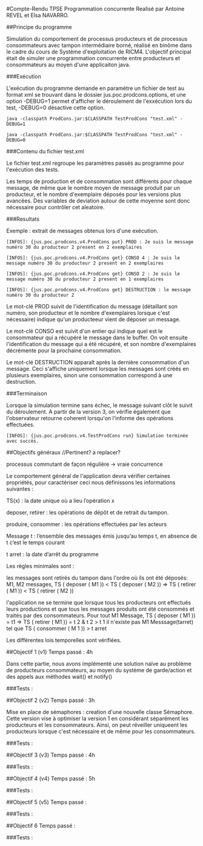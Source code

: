 #Compte-Rendu TPSE Programmation concurrente
Realisé par Antoine REVEL et Elsa NAVARRO.

##Principe du programme

Simulation du comportement de processus producteurs et de processus
consommateurs avec tampon intermédiaire borné, réalisé en binôme dans le cadre du cours de Système d'exploitation de RICM4. L'objectif principal était de simuler une programmation concurrente entre producteurs et consommateurs au moyen d'une applicaiton java.

###Exécution

L'exécution du programme demande en paramètre un fichier de test au format xml se trouvant dans le dossier jus.poc.prodcons.options, et une option -DEBUG=1 permet d'afficher le déroulement de l'exxécution lors du test, -DEBUG=0 désactive cette option.

```
java -classpath ProdCons.jar:$CLASSPATH TestProdCons "test.xml" -DEBUG=1

java -classpath ProdCons.jar:$CLASSPATH TestProdCons "test.xml" -DEBUG=0
```

###Contenu du fichier test.xml

Le fichier test.xml regroupe les paramètres passés au programme pour l'exécution des tests. 

Les temps de production et de consommation sont différents pour chaque message, de même que le nombre moyen de message produit par un producteur, et le nombre d'exemplaire déposés pour les versions plus avancées. Des variables de deviation autour de cette moyenne sont donc nécessaire pour contrôler cet aleatoire.

###Resultats

Exemple : extrait de messages obtenus lors d'une exécution.

```
[INFOS]: {jus.poc.prodcons.v4.ProdCons put} PROD : Je suis le message numéro 30 du producteur 2 present en 2 exemplaires

[INFOS]: {jus.poc.prodcons.v4.ProdCons get} CONSO 4 : Je suis le message numéro 30 du producteur 2 present en 2 exemplaires

[INFOS]: {jus.poc.prodcons.v4.ProdCons get} CONSO 2 : Je suis le message numéro 30 du producteur 2 present en 1 exemplaires

[INFOS]: {jus.poc.prodcons.v4.ProdCons get} DESTRUCTION : le message numéro 30 du producteur 2
```

Le mot-clé PROD suivit de l'identification du message (détaillant son numéro, son producteur et le nombre d'exemplaires lorsque c'est nécessaire) indique qu'un producteeur vient de déposer un message.

Le mot-clé CONSO est suivit d'un entier qui indique quel est le consommateur qui a récupéré le message dans le buffer. On voit ensuite l'identification du message qui a été récupéré, et son nombre d'exemplaires décrémente pour la prochaine consommation.

Le mot-clé DESTRUCTION apparaît après la dernière consommation d'un message. Ceci s'affiche uniquement lorsque les messages sont créés en plusieurs exemplaires, sinon une consommation correspond à une destruction.

###Terminaison

Lorsque la simulation termine sans échec, le message suivant clôt le suivit du déroulement. A partir de la version 3, on vérifie également que l'observateur retourne coherent lorsqu'on l'informe des opérations effectuées.

```
[INFOS]: {jus.poc.prodcons.v4.TestProdCons run} Simulation terminée avec succès.
```

##Objectifs généraux //Pertinent? a replacer?

processus commutant de façon régulière -> vraie concurrence

Le comportement général de l'application devra vérifier certaines propriétés, pour caractériser ceci nous définissons les informations suivantes :

TS(x) : la date unique où a lieu l’opération x

deposer, retirer : les opérations de dépôt et de retrait du tampon.

produire, consommer : les opérations effectuées par les acteurs

Message t : l’ensemble des messages émis jusqu’au temps t, en absence de t c’est le temps courant

t arret : la date d’arrêt du programme


Les règles minimales sont :

les messages sont retirés du tampon dans l'ordre où ils ont été déposés:
M1, M2 messages, TS ( deposer ( M1 )) < TS ( deposer ( M2 )) => TS ( retirer ( M1 )) < TS ( retirer ( M2 ))

l'application ne se termine que lorsque tous les producteurs ont effectués leurs productions et que tous les messages produits ont été consommés et traités par des consommateurs.
Pour tout M1 Message, TS ( deposer ( M1 )) = t1 => TS ( retirer ( M1 )) = t 2 & t 2 > t 1
il n'existe pas M1 Messsage(tarret) tel que TS ( consommer ( M 1 )) > t arret


Les différentes lois temporelles sont vérifiées.



##Objectif 1 (v1)
Temps passé : 4h

Dans cette partie, nous avons implémenté une solution naïve au problème de producteurs consommateurs, au moyen du système de garde/action et des appels aux méthodes wait() et notify()



###Tests :


##Objectif 2 (v2)
Temps passé : 3h

Mise en place de sémaphores : creation d'une nouvelle classe Sémaphore. Cette version vise à optimiser la version 1 en considérant séparément les producteurs et les consommateurs. Ainsi, on peut réveiller uniqueent les producteurs lorsque c'est nécessaire et de même pour les consommateurs.
 
###Tests :


##Objectif 3 (v3)
Temps passé : 4h


###Tests :


##Objectif 4 (v4)
Temps passé : 5h

###Tests :


##Objectif 5 (v5)
Temps passé :

###Tests :


##Objectif 6
Temps passé :
 
###Tests :
